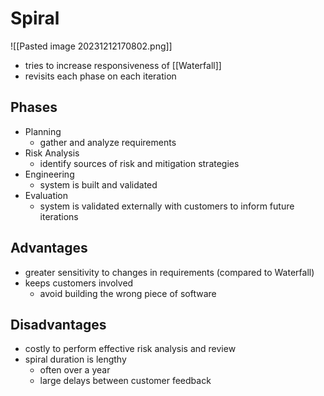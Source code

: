 # Spiral
![[Pasted image 20231212170802.png]]
- tries to increase responsiveness of [[Waterfall]]
- revisits each phase on each iteration
## Phases
- Planning
	- gather and analyze requirements
- Risk Analysis
	- identify sources of risk and mitigation strategies
- Engineering
	- system is built and validated
- Evaluation
	- system is validated externally with customers to inform future iterations

## Advantages
- greater sensitivity to changes in requirements (compared to Waterfall)
- keeps customers involved
	- avoid building the wrong piece of software

## Disadvantages
- costly to perform effective risk analysis and review
- spiral duration is lengthy
	- often over a year
	- large delays between customer feedback